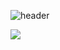 ![header](https://capsule-render.vercel.app/api?type=waving&color=auto&height=250&section=header&text=brainless&fontSize=90&fontAlignY=30)

<img src="https://img.shields.io/badge/html5-E34F26?style=for-the-badge&logo=html5&logoColor=white">
